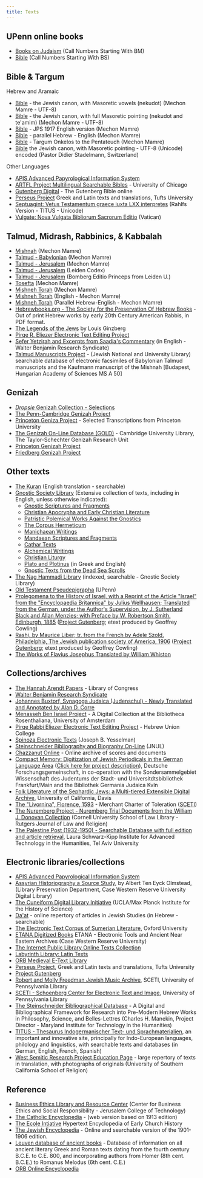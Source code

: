```yaml
---
title: Texts
---
```


## UPenn online books

- [Books on Judaism](http://onlinebooks.library.upenn.edu/webbin/book/subjectstart?BM) (Call Numbers Starting With BM)
- [Bible](http://onlinebooks.library.upenn.edu/webbin/book/subjectstart?BS) (Call Numbers Starting With BS)

## Bible & Targum

Hebrew and Aramaic

- [Bible](http://www.mechon-mamre.org/i/t/t0.htm) - the Jewish canon, with Masoretic vowels (nekudot) (Mechon Mamre - UTF-8)
- [Bible](http://www.mechon-mamre.org/c/ct/c0.htm) - the Jewish canon, with full Masoretic pointing (nekudot and te'amim) (Mechon Mamre - UTF-8)
- [Bible](http://www.mechon-mamre.org/e/et/et0.htm) - JPS 1917 English version (Mechon Mamre)
- [Bible](http://www.mechon-mamre.org/p/pt/pt0.htm) - parallel Hebrew - English (Mechon Mamre)
- [Bible](http://www.mechon-mamre.org/i/t/k/q/q0.htm) - Targum Onkelos to the Pentateuch (Mechon Mamre)
- [Bible](http://www.anastesontai.com/) the Jewish canon, with Masoretic pointing - UTF-8 (Unicode) encoded (Pastor Didier Stadelmann, Switzerland)

Other Languages

- [APIS Advanced Papyrological Information System](http://www.columbia.edu/cu/lweb/projects/digital/apis/index.html)
- [ARTFL Project Multilingual Searchable Bibles](http://www.lib.uchicago.edu/efts/ARTFL/public/bibles/) - University of Chicago
- [Gutenberg Digital](http://www.gutenbergdigital.de/gudi/start.htm) - The Gutenberg Bible online
- [Perseus Project](http://www.perseus.tufts.edu/hopper/collections?redirect=true) Greek and Latin texts and translations, Tufts University
- [Septuagint: Vetus Testamentum graece iuxta LXX interpretes](http://titus.fkidg1.uni-frankfurt.de/texte/etcs/grie/sept/sept.htm) (Rahlfs Version - TITUS - Unicode)
- [Vulgate: Nova Vulgata Bibliorum Sacrorum Editio](http://www.vatican.va/archive/bible/nova_vulgata/documents/nova-vulgata_index_lt.html) (Vatican)

## Talmud, Midrash, Rabbinics, & Kabbalah

- [Mishnah](http://www.mechon-mamre.org/b/h/h0.htm) (Mechon Mamre)
- [Talmud - Babylonian](http://www.mechon-mamre.org/b/l/l0.htm) (Mechon Mamre)
- [Talmud - Jerusalem](http://www.mechon-mamre.org/b/r/r0.htm) (Mechon Mamre)
- [Talmud - Jerusalem](https://disc.leidenuniv.nl/webclient/DeliveryManager?custom_att_2=simple_viewer&pid=1771217) (Leiden Codex)
- [Talmud - Jerusalem](https://socrates.leidenuniv.nl/webclient/DeliveryManager?application=DIGITOOL-3&owner=resourcediscovery&custom_att_2=simple_viewer&pid=963763) (Bomberg Editio Princeps from Leiden U.)
- [Tosefta](http://www.mechon-mamre.org/b/f/f0.htm) (Mechon Mamre)
- [Mishneh Torah](http://www.mechon-mamre.org/i/0.htm) (Mechon Mamre)
- [Mishneh Torah](http://www.mechon-mamre.org/e/index.htm) (English - Mechon Mamre)
- [Mishneh Torah](http://www.mechon-mamre.org/index.htm) (Parallel Hebrew-English - Mechon Mamre)
- [Hebrewbooks.org - The Society for the Preservation Of Hebrew Books](http://www.hebrewbooks.org/) - Out of print Hebrew works by early 20th Century American Rabbis, in PDF format.
- [The Legends of the Jews](http://philologos.org/__eb-lotj/) by Louis Ginzberg
- [Pirqe R. Eliezer Electronic Text Editing Project](http://www.usc.edu/projects/pre-project/)
- [Sefer Yetzirah and Excerpts from Saadia's Commentary](http://www.wbenjamin.org/saadia.html) (in English - Walter Benjamin Research Syndicate)
- [Talmud Manuscripts Project](http://jnul.huji.ac.il/dl/talmud/) - (Jewish National and University Library) searchable database of electronic facsimiles of Babylonian Talmud manuscripts and the Kaufmann manuscript of the Mishnah \[Budapest, Hungarian Academy of Sciences MS A 50\]

## Genizah

- [_Dropsie_ Genizah Collection - Selections](http://www.princeton.edu/%7Egeniza/drop/drop-1.html)
- [The Penn-Cambridge Genizah Project](http://sceti.library.upenn.edu/genizah/index.cfm)
- [Princeton Geniza Project](http://www.princeton.edu/%7Egeniza/) - Selected Transcriptions from Princeton University
- [The Genizah On-Line Database (GOLD)](http://www.lib.cam.ac.uk/Taylor-Schechter/GOLD/) - Cambridge University Library, The Taylor-Schechter Genizah Research Unit
- [Princeton Genizah Project](http://www.princeton.edu/%7Egeniza/)
- [Friedberg Genizah Project](http://www.genizah.org/)

## Other texts

- [The Kuran](http://www.hti.umich.edu/k/koran/) (English translation - searchable)
- [Gnostic Society Library](http://www.gnosis.org/library.html) (Extensive collection of texts, including in English, unless otherwise indicated):
  - [Gnostic Scriptures and Fragments](http://www.gnosis.org/library/gs.htm)
  - [Christian Apocrypha and Early Christian Literature](http://www.gnosis.org/library/cac.htm)
  - [Patristic Polemical Works Against the Gnostics](http://www.gnosis.org/library/polem.htm)
  - [The Corpus Hermeticum](http://www.gnosis.org/library/hermet.htm)
  - [Manichaean Writings](http://www.gnosis.org/library/manis.htm)
  - [Mandaean Scriptures and Fragments](http://www.gnosis.org/library/mand.htm)
  - [Cathar Texts](http://www.gnosis.org/library/cathtx.htm)
  - [Alchemical Writings](http://www.gnosis.org/library/alch.htm)
  - [Christian Liturgy](http://www.gnosis.org/library/lith.htm)
  - [Plato and Plotinus](http://www.gnosis.org/library/platon.htm) (in Greek and English)
  - [Gnostic Texts from the Dead Sea Scrolls](http://www.gnosis.org/library/scroll.htm)
- [The Nag Hammadi Library](http://www.gnosis.org/naghamm/nhl.html) (indexed, searchable - Gnostic Society Library)
- [Old Testament Pseudepigrapha](http://ccat.sas.upenn.edu/%7Ehumm/Resources/Texts/otPseud.html) (UPenn)
- [Prolegomena to the History of Israel, with a Reprint of the Article "Israel" from the "Encyclopaedia Britannica" by Julius Wellhausen; Translated from the German, under the Author's Supervision, by J. Sutherland Black and Allan Menzies; with Preface by W. Robertson Smith. Edinburgh, 1885](ftp://ibiblio.org/pub/docs/books/gutenberg/etext03/prole10.txt) ([Project Gutenberg](http://www.promo.net/pg/); etext produced by Geoffrey Cowling)
- [Rashi, by Maurice Liber; tr. from the French by Adele Szold. Philadelphia, The Jewish publication society of America, 1906](ftp://ibiblio.org/pub/docs/books/gutenberg/etext02/rashi10.txt) ([Project Gutenberg](http://www.promo.net/pg/); etext produced by Geoffrey Cowling)
- [The Works of Flavius Josephus Translated by William Whiston](http://www.sacred-texts.com/jud/josephus/index.htm)

## Collections/archives

- [The Hannah Arendt Papers](http://memory.loc.gov/ammem/arendthtml/) - Library of Congress
- [Walter Benjamin Research Syndicate](http://www.wbenjamin.org/walterbenjamin.html)
- [Johannes Buxtorf, Synagoga Judaica (Judenschul) - Newly Translated and Annotated by Alan D. Corre](http://www.uwm.edu/People/corre/buxdorf/)
- [Menasseh Ben Israel Project](http://cf.uba.uva.nl/en/collections/rosenthaliana/menasseh/) - A Digital Collection at the Bibliotheca Rosenthaliana, University of Amsterdam
- [Pirqe Rabbi Eliezer Electronic Text Editing Project](http://www.usc.edu/dept/huc-la/pre-project/) - Hebrew Union College
- [Spinoza Electronic Texts](http://www.yesselman.com/#TTP) (Joseph B. Yesselman)
- [Steinschneider Bibliography and Biography On-Line](http://jnul.huji.ac.il/heb/Steinschneider_links.html) (JNUL)
- [Chazzanut Online](http://www.chazzanut.com/) - Online archive of scores and documents
- [Compact Memory: Digitization of Jewish Periodicals in the German Language Area](http://www.compactmemory.rwth-aachen.de/navigation/) ([Click here for project description](http://www.dbi-berlin.de/projekte/d_lib/einzproj/retrodig/p22gb.htm)), Deutsche Forschungsgemeinschaft, in co-operation with the Sondersammelgebiet Wissenschaft des Judentums der Stadt- und Universitdtsbibliothek Frankfurt/Main and the Bibliothek Germania Judaica Kvln
- [Folk Literature of the Sephardic Jews: a Multi-tiered Extensible Digital Archive](http://philo.ucdavis.edu/SEFARAD/), University of California, Davis
- [The "Livornina", Florence, 1593](http://sceti.library.upenn.edu/) - Merchant Charter of Toleration ([SCETI](http://www.library.upenn.edu/etext/))
- [The Nuremberg Project - Nuremberg Trial Documents from the William J. Donovan Collection](http://www.lawandreligion.com/nuremberg-project) (Cornell University School of Law Library - Rutgers Journal of Law and Religion)
- [The Palestine Post (1932-1950) - Searchable Database with full edition and article retrieval](http://kipp.tau.ac.il/), Laura Schwarz-Kipp Institute for Advanced Technology in the Humanities, Tel Aviv University

## Electronic libraries/collections

- [APIS Advanced Papyrological Information System](http://www.columbia.edu/cu/lweb/projects/digital/apis/index.html)
- [Assyrian Historiography a Source Study](http://onlinebooks.library.upenn.edu/webbin/gutbook/lookup?num=6559), by Albert Ten Eyck Olmstead, (Library Preservation Department, Case Western Reserve University Digital Library)
- [The Cuneiform Digital Library Initiative](http://cdli.ucla.edu/) (UCLA/Max Planck Institute for the History of Science)
- [Da'at](http://www.daat.ac.il/index.htm) - online repertory of articles in Jewish Studies (in Hebrew - searchable)
- [The Electronic Text Corpus of Sumerian Literature](http://www-etcsl.orient.ox.ac.uk/), Oxford University
- [ETANA Digitized Books](http://www.cwru.edu/UL/preserve/Etana.html) ETANA - Electronic Tools and Ancient Near Eastern Archives (Case Western Reserve University)
- [The Internet Public Library Online Texts Collection](http://www.ipl.org/reading/books/index.html)
- [Labyrinth Library: Latin Texts](http://www.georgetown.edu/labyrinth/library/latin/latin-lib.html)
- [ORB Medieval E-Text Library](http://www.the-orb.net/libindex.html)
- [Perseus Project](http://www.perseus.tufts.edu/Texts.html), Greek and Latin texts and translations, Tufts University
- [Project Gutenberg](http://www.promo.net/pg/)
- [Robert and Molly Freedman Jewish Music Archive](http://sceti.library.upenn.edu/freedman/browse.cfm), SCETI, University of Pennsylvania Library
- [SCETI - Schoenberg Center for Electronic Text and Image](http://sceti.library.upenn.edu/), University of Pennsylvania Library
- [The Steinschneider Bibliographical Database](http://www.mith.umd.edu/steinschneider) - A Digital and Bibliographical Framework for Research into Pre-Modern Hebrew Works in Philosophy, Science, and Belles-Lettres (Charles H. Manekin, Project Director - Maryland Institute for Technology in the Humanities)
- [TITUS - Thesaurus Indogermanischer Text- und Sprachmaterialien](http://titus.uni-frankfurt.de/), an important and innovative site, principally for Indo-European languages, philology and linguistics, with searchable texts and databases (in German, English, French, Spanish)
- [West Semitic Research Project Education Page](http://www.usc.edu/dept/LAS/wsrp/educational_site/ancient_texts/Citadel.shtml) - large repertory of texts in translation, with photographs of originals (University of Southern California School of Religion)

## Reference

- [Business Ethics Library and Resource Center](http://besr.org/library/) (Center for Business Ethics and Social Responsibility - Jerusalem College of Technology)
- [The Catholic Encyclopedia](http://www.newadvent.org/cathen/) - (web version based on 1913 edition)
- [The Ecole Intiative](http://ecole.evansville.edu/) Hypertext Encyclopedia of Early Church History
- [The Jewish Encyclopedia](http://www.jewishencyclopedia.com/) - Online and searchable version of the 1901-1906 edition.
- [Leuven database of ancient books](http://ldab.arts.kuleuven.ac.be/) - Database of information on all ancient literary Greek and Roman texts dating from the fourth century B.C.E. to C.E. 800, and incorporating authors from Homer (8th cent. B.C.E.) to Romanus Melodus (6th cent. C.E.)
- [ORB Online Encyclopedia](http://www.the-orb.net/encyclo.html)
